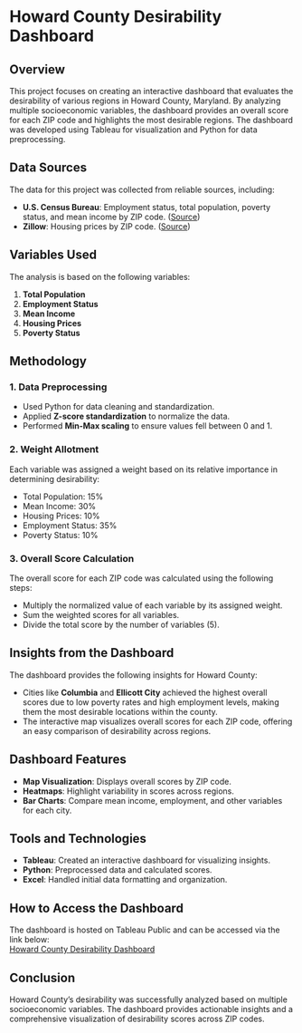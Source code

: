 # Howard County Desirability Dashboard  

## Overview  
This project focuses on creating an interactive dashboard that evaluates the desirability of various regions in Howard County, Maryland. By analyzing multiple socioeconomic variables, the dashboard provides an overall score for each ZIP code and highlights the most desirable regions. The dashboard was developed using Tableau for visualization and Python for data preprocessing.  

## Data Sources  
The data for this project was collected from reliable sources, including:  
- **U.S. Census Bureau**: Employment status, total population, poverty status, and mean income by ZIP code. ([Source](https://data.census.gov/table))  
- **Zillow**: Housing prices by ZIP code. ([Source](https://www.zillow.com/research/data/))  

## Variables Used  
The analysis is based on the following variables:  
1. **Total Population**  
2. **Employment Status**  
3. **Mean Income**  
4. **Housing Prices**  
5. **Poverty Status**  

## Methodology  
### 1. Data Preprocessing  
- Used Python for data cleaning and standardization.  
- Applied **Z-score standardization** to normalize the data.  
- Performed **Min-Max scaling** to ensure values fell between 0 and 1.  

### 2. Weight Allotment  
Each variable was assigned a weight based on its relative importance in determining desirability:  
- Total Population: 15%  
- Mean Income: 30%  
- Housing Prices: 10%  
- Employment Status: 35%  
- Poverty Status: 10%  

### 3. Overall Score Calculation  
The overall score for each ZIP code was calculated using the following steps:  
- Multiply the normalized value of each variable by its assigned weight.  
- Sum the weighted scores for all variables.  
- Divide the total score by the number of variables (5).  

## Insights from the Dashboard  
The dashboard provides the following insights for Howard County:  
- Cities like **Columbia** and **Ellicott City** achieved the highest overall scores due to low poverty rates and high employment levels, making them the most desirable locations within the county.  
- The interactive map visualizes overall scores for each ZIP code, offering an easy comparison of desirability across regions.  

## Dashboard Features  
- **Map Visualization**: Displays overall scores by ZIP code.  
- **Heatmaps**: Highlight variability in scores across regions.  
- **Bar Charts**: Compare mean income, employment, and other variables for each city.  

## Tools and Technologies  
- **Tableau**: Created an interactive dashboard for visualizing insights.  
- **Python**: Preprocessed data and calculated scores.  
- **Excel**: Handled initial data formatting and organization.  

## How to Access the Dashboard  
The dashboard is hosted on Tableau Public and can be accessed via the link below:  
[Howard County Desirability Dashboard](https://public.tableau.com/views/HowardCountyDesirabilityDashboard/HowardDasboard?:language=en-US&:sid=&:redirect=auth&:display_count=n&:origin=viz_share_link)  

## Conclusion  
Howard County’s desirability was successfully analyzed based on multiple socioeconomic variables. The dashboard provides actionable insights and a comprehensive visualization of desirability scores across ZIP codes.
